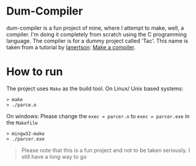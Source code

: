 # Dum-Compiler

dum-compiler is a fun project of mine, where I attempt to make, well, a compiler. I'm doing it completely from scratch using the C programming language.
The compiler is for a dummy project called 'Tac'. This name is taken from a tutorial  by [Ianertson](https://www.youtube.com/c/HelloWorldCode): [Make a compiler](https://www.youtube.com/playlist?list=PLvaIU2QC2uvFnVxXe-XzXJfd4dXGz5qBB).


# How to run
The project uses `Make` as the build tool. 
On Linux/ Unix based systems:
```
> make
> ./parce.o
```

On windows:
Please change the `exec = parcer.o` to `exec = parcer.exe` in the `Makefile`
```
> mingw32-make
> ./parcer.exe
```


> Please note that this is a fun project and not to be taken seriously. I still have  a long way to go
